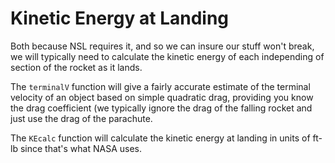 # Kinetic Energy at Landing
Both because NSL requires it, and so we can insure our stuff won't break, we will typically
need to calculate the kinetic energy of each independing of section of the rocket as it lands. 

The `terminalV` function will give a fairly accurate estimate of the terminal velocity of an object based on simple 
quadratic drag, providing you know the drag coefficient (we typically ignore the drag of the falling rocket and just use the drag of the parachute.

The `KEcalc` function will calculate the kinetic energy at landing in units of ft-lb since that's what NASA uses.
